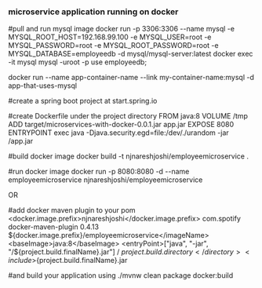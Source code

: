 ### microservice application running on docker

#pull and run mysql image
docker run -p 3306:3306 --name mysql -e MYSQL_ROOT_HOST=192.168.99.100 -e MYSQL_USER=root -e MYSQL_PASSWORD=root -e MYSQL_ROOT_PASSWORD=root -e MYSQL_DATABASE=employeedb -d mysql/mysql-server:latest
docker exec -it mysql mysql -uroot -p
use employeedb;


docker run --name app-container-name --link my-container-name:mysql -d app-that-uses-mysql


#create a spring boot project at start.spring.io

#create Dockerfile under the project directory
FROM java:8
VOLUME /tmp
ADD target/microservices-with-docker-0.0.1.jar app.jar
EXPOSE 8080
ENTRYPOINT exec java -Djava.security.egd=file:/dev/./urandom -jar /app.jar

#build docker image
docker build -t njnareshjoshi/employeemicroservice .

#run docker image
docker run -p 8080:8080 -d --name employeemicroservice njnareshjoshi/employeemicroservice


OR

#add docker maven plugin to your pom
<properties>
   <docker.image.prefix>njnareshjoshi</docker.image.prefix>
</properties>
<build>
    <plugins>
    <plugin>
      <groupId>com.spotify</groupId>
      <artifactId>docker-maven-plugin</artifactId>
      <version>0.4.13</version>
      <configuration>
        <imageName>${docker.image.prefix}/employeemicroservice</imageName>
        <baseImage>java:8</baseImage>
        <entryPoint>["java", "-jar", "/${project.build.finalName}.jar"]</entryPoint>
        <resources>
          <resource>
            <targetPath>/</targetPath>
            <directory>${project.build.directory}</directory>
            <include>${project.build.finalName}.jar</include>
          </resource>
        </resources>
      </configuration>
    </plugin>
    </plugins>
</build>


#and build your application using
./mvnw clean package docker:build
